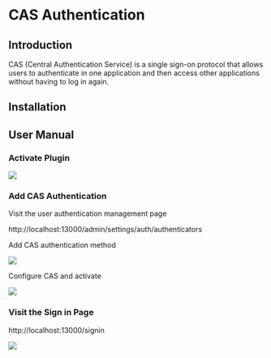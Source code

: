 # CAS Authentication

## Introduction

CAS (Central Authentication Service) is a single sign-on protocol that allows users to authenticate in one application and then access other applications without having to log in again.

## Installation

## User Manual

### Activate Plugin

![](https://static-docs.nocobase.com/469c48d9f2e8d41a088092c34ddb41f5.png)

### Add CAS Authentication

Visit the user authentication management page

http://localhost:13000/admin/settings/auth/authenticators

Add CAS authentication method

![](https://static-docs.nocobase.com/a268500c5008d3b90e57ff1e2ea41aca.png)

Configure CAS and activate

![](https://static-docs.nocobase.com/2518b3fcc80d8a41391f3b629a510a02.png)

### Visit the Sign in Page

http://localhost:13000/signin

![](https://static-docs.nocobase.com/49116aafbb2ed7218306f929ac8af967.png)

